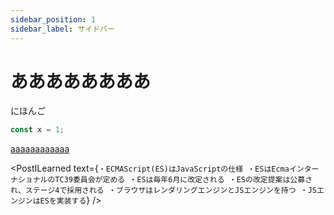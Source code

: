 ```yaml
---
sidebar_position: 1
sidebar_label: サイドバー
---
```


# ああああああああ

にほんご

```ts twoslash
const x = 1;
```

[aaaaaaaaaaaa](./intro.md)

<PostILearned
  text={`
・ECMAScript(ES)はJavaScriptの仕様
・ESはEcmaインターナショナルのTC39委員会が定める
・ESは毎年6月に改定される
・ESの改定提案は公募され、ステージ4で採用される
・ブラウザはレンダリングエンジンとJSエンジンを持つ
・JSエンジンはESを実装する
`}
/>
